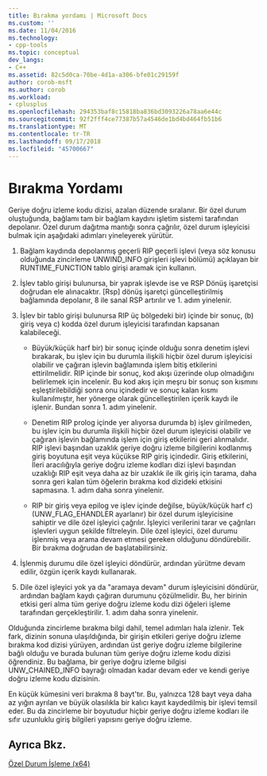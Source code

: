 ```yaml
---
title: Bırakma yordamı | Microsoft Docs
ms.custom: ''
ms.date: 11/04/2016
ms.technology:
- cpp-tools
ms.topic: conceptual
dev_langs:
- C++
ms.assetid: 82c5d0ca-70be-4d1a-a306-bfe01c29159f
author: corob-msft
ms.author: corob
ms.workload:
- cplusplus
ms.openlocfilehash: 294353baf8c15818ba836bd3093226a78aa6e44c
ms.sourcegitcommit: 92f2fff4ce77387b57a4546de1bd4bd464fb51b6
ms.translationtype: MT
ms.contentlocale: tr-TR
ms.lasthandoff: 09/17/2018
ms.locfileid: "45700667"
---
```

# <a name="unwind-procedure"></a>Bırakma Yordamı

Geriye doğru izleme kodu dizisi, azalan düzende sıralanır. Bir özel durum oluştuğunda, bağlamı tam bir bağlam kaydını işletim sistemi tarafından depolanır. Özel durum dağıtma mantığı sonra çağrılır, özel durum işleyicisi bulmak için aşağıdaki adımları yineleyerek yürütür.

1. Bağlam kaydında depolanmış geçerli RIP geçerli işlevi (veya söz konusu olduğunda zincirleme UNWIND_INFO girişleri işlevi bölümü) açıklayan bir RUNTIME_FUNCTION tablo girişi aramak için kullanın.

1. İşlev tablo girişi bulunursa, bir yaprak işlevde ise ve RSP Dönüş işaretçisi doğrudan ele alınacaktır. [Rsp] dönüş işaretçi güncelleştirilmiş bağlamında depolanır, 8 ile sanal RSP artırılır ve 1. adım yinelenir.

1. İşlev bir tablo girişi bulunursa RIP üç bölgedeki bir) içinde bir sonuç, (b) giriş veya c) kodda özel durum işleyicisi tarafından kapsanan kalabileceği.

   - Büyük/küçük harf bir) bir sonuç içinde olduğu sonra denetim işlevi bırakarak, bu işlev için bu durumla ilişkili hiçbir özel durum işleyicisi olabilir ve çağıran işlevin bağlamında işlem bitiş etkilerini ettirilmelidir. RIP içinde bir sonuç, kod akışı üzerinde olup olmadığını belirlemek için incelenir. Bu kod akış için meşru bir sonuç son kısmını eşleştirilebildiği sonra onu içindedir ve sonuç kalan kısmı kullanılmıştır, her yönerge olarak güncelleştirilen içerik kaydı ile işlenir. Bundan sonra 1. adım yinelenir.

   - Denetim RIP prolog içinde yer alıyorsa durumda b) işlev girilmeden, bu işlev için bu durumla ilişkili hiçbir özel durum işleyicisi olabilir ve çağıran işlevin bağlamında işlem için giriş etkilerini geri alınmalıdır. RIP işlevi başından uzaklık geriye doğru izleme bilgilerini kodlanmış giriş boyutuna eşit veya küçükse RIP giriş içindedir. Giriş etkilerini, İleri aracılığıyla geriye doğru izleme kodları dizi işlevi başından uzaklığı RIP eşit veya daha az bir uzaklık ile ilk giriş için tarama, daha sonra geri kalan tüm öğelerin bırakma kod dizideki etkisini sapmasına. 1. adım daha sonra yinelenir.

   - RIP bir giriş veya epilog ve işlev içinde değilse, büyük/küçük harf c) (UNW_FLAG_EHANDLER ayarlanır) bir özel durum işleyicisine sahiptir ve dile özel işleyici çağrılır. İşleyici verilerini tarar ve çağrıları işlevleri uygun şekilde filtreleyin. Dile özel işleyici, özel durumu işlenmiş veya arama devam etmesi gereken olduğunu döndürebilir. Bir bırakma doğrudan de başlatabilirsiniz.

1. İşlenmiş durumu dile özel işleyici döndürür, ardından yürütme devam edilir, özgün içerik kaydı kullanarak.

1. Dile özel işleyici yok ya da "aramaya devam" durum işleyicisini döndürür, ardından bağlam kaydı çağıran durumunu çözülmelidir. Bu, her birinin etkisi geri alma tüm geriye doğru izleme kodu dizi öğeleri işleme tarafından gerçekleştirilir. 1. adım daha sonra yinelenir.

Olduğunda zincirleme bırakma bilgi dahil, temel adımları hala izlenir. Tek fark, dizinin sonuna ulaşıldığında, bir girişin etkileri geriye doğru izleme bırakma kod dizisi yürüyen, ardından üst geriye doğru izleme bilgilerine bağlı olduğu ve burada bulunan tüm geriye doğru izleme kodu dizisi öğrendiniz. Bu bağlama, bir geriye doğru izleme bilgisi UNW_CHAINED_INFO bayrağı olmadan kadar devam eder ve kendi geriye doğru izleme kodu dizisinin.

En küçük kümesini veri bırakma 8 bayt'tır. Bu, yalnızca 128 bayt veya daha az yığın ayrılan ve büyük olasılıkla bir kalıcı kayıt kaydedilmiş bir işlevi temsil eder. Bu da zincirleme bir boyutudur hiçbir geriye doğru izleme kodları ile sıfır uzunluklu giriş bilgileri yapısını geriye doğru izleme.

## <a name="see-also"></a>Ayrıca Bkz.

[Özel Durum İşleme (x64)](../build/exception-handling-x64.md)